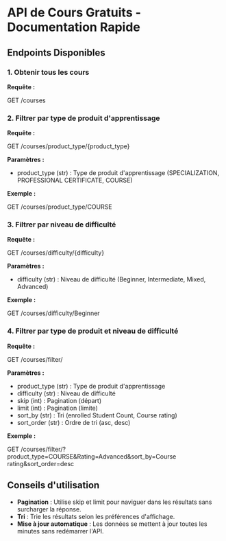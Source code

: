# API de Cours Gratuits - Documentation Rapide

## Endpoints Disponibles

### 1. Obtenir tous les cours
**Requête :**

GET /courses


### 2. Filtrer par type de produit d'apprentissage
**Requête :**

GET /courses/product_type/{product_type}


**Paramètres :**
- product_type (str) : Type de produit d'apprentissage (SPECIALIZATION, PROFESSIONAL CERTIFICATE, COURSE)

**Exemple :**

GET /courses/product_type/COURSE



### 3. Filtrer par niveau de difficulté
**Requête :**

GET /courses/difficulty/{difficulty}


**Paramètres :**
- difficulty (str) : Niveau de difficulté (Beginner, Intermediate, Mixed, Advanced)

**Exemple :**

GET /courses/difficulty/Beginner



### 4. Filtrer par type de produit et niveau de difficulté
**Requête :**

GET /courses/filter/


**Paramètres :**
- product_type (str) : Type de produit d'apprentissage
- difficulty (str) : Niveau de difficulté
- skip (int) : Pagination (départ)
- limit (int) : Pagination (limite)
- sort_by (str) : Tri (enrolled Student Count, Course rating)
- sort_order (str) : Ordre de tri (asc, desc)

**Exemple :**

GET /courses/filter/?product_type=COURSE&Rating=Advanced&sort_by=Course rating&sort_order=desc



## Conseils d'utilisation
- **Pagination** : Utilise skip et limit pour naviguer dans les résultats sans surcharger la réponse.
- **Tri** : Trie les résultats selon les préférences d'affichage.
- **Mise à jour automatique** : Les données se mettent à jour toutes les minutes sans redémarrer l'API.

